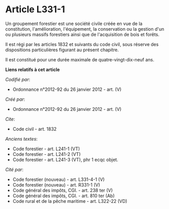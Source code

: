 # Article L331-1

Un groupement forestier est une société civile créée en vue de la constitution, l'amélioration, l'équipement, la conservation
ou la gestion d'un ou plusieurs massifs forestiers ainsi que de l'acquisition de bois et forêts.

Il est régi par les articles 1832 et suivants du code civil, sous réserve des dispositions particulières figurant au présent
chapitre.

Il est constitué pour une durée maximale de quatre-vingt-dix-neuf ans.

**Liens relatifs à cet article**

_Codifié par_:

  - Ordonnance n°2012-92 du 26 janvier 2012 - art. (V)

_Créé par_:

  - Ordonnance n°2012-92 du 26 janvier 2012 - art. (V)

_Cite_:

  - Code civil - art. 1832

_Anciens textes_:

  - Code forestier - art. L241-1 (VT)
  - Code forestier - art. L241-2 (VT)
  - Code forestier - art. L241-3 (VT), phr 1 ecqc objet.

_Cité par_:

  - Code forestier (nouveau) - art. L331-4-1 (V)
  - Code forestier (nouveau) - art. R331-1 (V)
  - Code général des impôts, CGI. - art. 238 ter (V)
  - Code général des impôts, CGI. - art. 810 ter (Ab)
  - Code rural et de la pêche maritime - art. L322-22 (VD)
